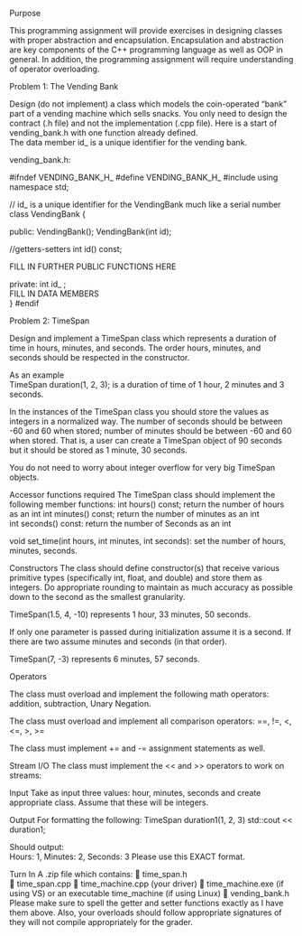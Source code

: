 Purpose 
 
This programming assignment will provide exercises in designing classes with proper 
abstraction and encapsulation.  Encapsulation and abstraction are key components of the C++ 
programming language as well as OOP in general.   In addition, the programming assignment 
will require understanding of operator overloading.   
 
Problem 1:  The Vending Bank 
 
Design (do not implement) a class which models the coin-operated “bank” part of a vending 
machine which sells snacks.  You only need to design the contract (.h file) and not the 
implementation (.cpp file).  Here is a start of vending_bank.h with one function already defined.  
The data member id_ is a unique identifier for the vending bank. 
 
vending_bank.h:  
 
#ifndef VENDING_BANK_H_ 
#define VENDING_BANK_H_ 
#include <string> 
using namespace std; 
 
// id_ is a unique identifier for the VendingBank much like a serial number 
class VendingBank 
{ 
 
 public: 
  VendingBank(); 
  VendingBank(int id); 
 
  //getters-setters 
  int id() const; 
 
FILL IN FURTHER PUBLIC FUNCTIONS HERE 
 
 
 private: 
  int id_ ;  
FILL IN DATA MEMBERS  
} 
#endif 
  
 
Problem 2:  TimeSpan 
 
Design and implement a TimeSpan class which represents a duration of time in hours, minutes, 
and seconds.  The order hours, minutes, and seconds should be respected in the constructor.  
 
As an example  
TimeSpan duration(1, 2, 3); 
is a duration of time of 1 hour, 2 minutes and 3 seconds. 
 
In the instances of the TimeSpan class you should store the values as integers in a normalized 
way.   The number of seconds should be between -60 and 60 when stored; number of minutes 
should be between -60 and 60 when stored.  That is, a user can create a TimeSpan object of 90 
seconds but it should be stored as 1 minute, 30 seconds.   
 
You do not need to worry about integer overflow for very big TimeSpan objects. 
 
Accessor functions required 
The TimeSpan class should implement the following member functions: 
 int hours() const;    return the number of hours as an int 
 int minutes() const;  return the number of minutes as an int  
 int seconds() const:     return the number of Seconds as an int 
 
 void set_time(int hours, int minutes, int seconds):   set the number of hours, minutes, 
seconds. 
 
Constructors 
 The class should define constructor(s) that receive various primitive types (specifically 
int, float, and double) and store them as integers.  Do appropriate rounding to maintain as 
much accuracy as possible down to the second as the smallest granularity. 
 
TimeSpan(1.5, 4, -10) represents 1 hour, 33 minutes, 50 seconds. 
 
If only one parameter is passed during initialization assume it is a second.  If there are two 
assume minutes and seconds (in that order). 
 
TimeSpan(7, -3) represents 6 minutes, 57 seconds. 
 
 
 
 
Operators 
 
 The class must overload and implement the following math operators:  addition, 
subtraction, Unary Negation. 
 
 The class must overload and implement all comparison operators:  ==, !=, <, <=, >, >= 
 
 The class must implement += and -= assignment statements as well. 
 
Stream I/O 
The class must implement the << and >> operators to work on streams: 
 
Input 
Take as input three values: hour, minutes, seconds and create appropriate class.  Assume 
that these will be integers. 
 
Output 
For formatting the following: 
TimeSpan duration1(1, 2, 3) 
std::cout << duration1; 
 
 Should output:   
Hours: 1, Minutes: 2, Seconds: 3 
 Please use this EXACT format. 
 
 
Turn In 
A .zip file which contains: 
 time_span.h  
 time_span.cpp 
 time_machine.cpp (your driver) 
 time_machine.exe (if using VS) or an executable time_machine  (if using Linux) 
 vending_bank.h 
Please make sure to spell the getter and setter functions exactly as I have them above.  Also, 
your overloads should follow appropriate signatures of they will not compile appropriately 
for the grader. 
 
 

